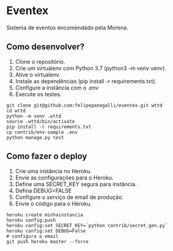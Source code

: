 # Eventex
Sistema de eventos encomendado pela Morena.

## Como desenvolver?

1. Clone o repositório.
2. Crie um virtualenv com Python 3.7 (python3 -m venv venv).
3. Ative o virtualenv.
4. Instale as dependências (pip install -r requirements.txt).
5. Configure a instância com o .env
6. Execute os testes.

```console
git clone git@github.com:felipepanegalli/eventex.git wttd
cd wttd
python -m venv .wttd
source .wttd/bin/activate
pip install -r requirements.txt
cp contrib/env-sample .env
python manage.py test
```

## Como fazer o deploy

1. Crie uma instância no Heroku.
2. Envie as configurações para o Heroku.
3. Define uma SECRET_KEY segura para instância.
4. Defina DEBUG=FALSE
5. Configure o serviço de email de produção.
6. Envie o código para o Heroku.

```console
heroku create minhainstancia
heroku config:push
heroku config:set SECRET_KEY=`python contrib/secret_gen.py`
heroku config:set DEBUG=False
# configura o email
git push heroku master --force
```